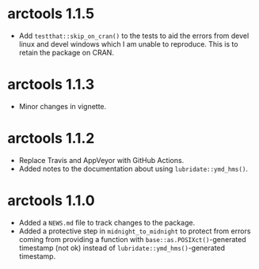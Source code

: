 # arctools 1.1.5

* Add `testthat::skip_on_cran()` to the tests to aid the errors from devel linux and devel windows which I am unable to reproduce. This is to retain the package on CRAN. 

# arctools 1.1.3

* Minor changes in vignette. 

# arctools 1.1.2

* Replace Travis and AppVeyor with GitHub Actions. 
* Added notes to the documentation about using  `lubridate::ymd_hms()`. 

# arctools 1.1.0

* Added a `NEWS.md` file to track changes to the package.
* Added a protective step in `midnight_to_midnight` to protect from errors coming from providing a function with `base::as.POSIXct()`-generated timestamp (not ok) instead of `lubridate::ymd_hms()`-generated timestamp. 
